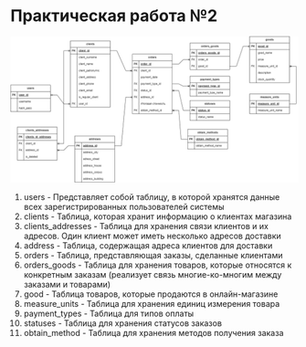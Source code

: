 # Практическая работа №2

![pr2](./pr2.png)

1. users - Представляет собой таблицу, в которой хранятся данные всех зарегистрированных пользователей системы
2. clients - Таблица, которая хранит информацию о клиентах магазина
3. clients_addresses - Таблица для хранения связи клиентов и их адресов. Один клиент может иметь несколько адресов доставки
4. address - Таблица, содержащая адреса клиентов для доставки
5. orders - Таблица, представляющая заказы, сделанные клиентами
6. orders_goods - Таблица для хранения товаров, которые относятся к конкретным заказам (реализует связь многие-ко-многим между заказами и товарами)
7. good - Таблица товаров, которые продаются в онлайн-магазине
8. measure_units - Таблица для хранения единиц измерения товара
9. payment_types - Таблица для типов оплаты
10. statuses - Таблица для хранения статусов заказов
11. obtain_method - Таблица для хранения методов получения заказа